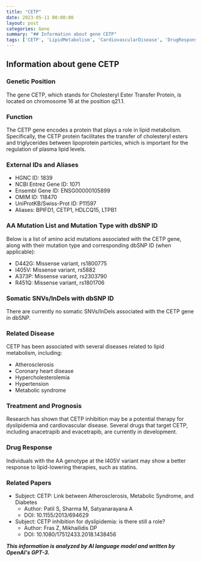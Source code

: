 ```yaml
---
title: "CETP"
date: 2023-05-11 00:00:00
layout: post
categories: Gene
summary: "## Information about gene CETP"
tags: ['CETP', 'LipidMetabolism', 'CardiovascularDisease', 'DrugResponse', 'Mutation', 'Atherosclerosis', 'Hypercholesterolemia', 'MetabolicSyndrome']
---
```


## Information about gene CETP

### Genetic Position
The gene CETP, which stands for Cholesteryl Ester Transfer Protein, is located on chromosome 16 at the position q21.1.

### Function
The CETP gene encodes a protein that plays a role in lipid metabolism. Specifically, the CETP protein facilitates the transfer of cholesteryl esters and triglycerides between lipoprotein particles, which is important for the regulation of plasma lipid levels.

### External IDs and Aliases
- HGNC ID: 1839
- NCBI Entrez Gene ID: 1071
- Ensembl Gene ID: ENSG00000105899
- OMIM ID: 118470
- UniProtKB/Swiss-Prot ID: P11597
- Aliases: BPIFD1, CETP1, HDLCQ15, LTPB1

### AA Mutation List and Mutation Type with dbSNP ID
Below is a list of amino acid mutations associated with the CETP gene, along with their mutation type and corresponding dbSNP ID (when applicable):
- D442G: Missense variant, rs1800775
- I405V: Missense variant, rs5882
- A373P: Missense variant, rs2303790
- R451Q: Missense variant, rs1801706

### Somatic SNVs/InDels with dbSNP ID
There are currently no somatic SNVs/InDels associated with the CETP gene in dbSNP.

### Related Disease
CETP has been associated with several diseases related to lipid metabolism, including:
- Atherosclerosis
- Coronary heart disease
- Hypercholesterolemia
- Hypertension
- Metabolic syndrome

### Treatment and Prognosis
Research has shown that CETP inhibition may be a potential therapy for dyslipidemia and cardiovascular disease. Several drugs that target CETP, including anacetrapib and evacetrapib, are currently in development.

### Drug Response
Individuals with the AA genotype at the I405V variant may show a better response to lipid-lowering therapies, such as statins.

### Related Papers
- Subject: CETP: Link between Atherosclerosis, Metabolic Syndrome, and Diabetes
  - Author: Patil S, Sharma M, Satyanarayana A
  - DOI: 10.1155/2013/694629
- Subject: CETP inhibition for dyslipidemia: is there still a role?
  - Author: Fras Z, Mikhailidis DP
  - DOI: 10.1080/17512433.2018.1438456

**_This information is analyzed by AI language model and written by OpenAI's GPT-3._**